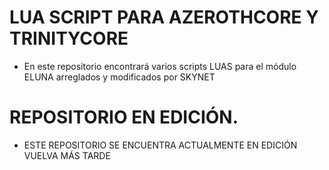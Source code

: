 # LUA SCRIPT PARA AZEROTHCORE Y TRINITYCORE
- En este repositorio encontrará varios scripts LUAS para el módulo ELUNA arreglados y modificados por SKYNET
# REPOSITORIO EN EDICIÓN.
- ESTE REPOSITORIO SE ENCUENTRA ACTUALMENTE EN EDICIÓN VUELVA MÁS TARDE
